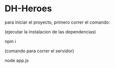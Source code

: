 # DH-Heroes

para iniciar el proyecto, primero correr el comando:

(ejecutar la instalacion de las dependencias)

npm i

(comando para correr el servidor)

node app.js
